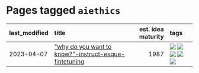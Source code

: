 # Pages tagged `aiethics`

|last_modified|title|est. idea maturity|tags
|:---|:---|---:|:---|
|2023-04-07|["why do you want to know?"-instruct-esque-fintetuning](../whydoyouwantoknow.md)|1987|[![](https://img.shields.io/badge/tag-aiethics-1661bc)](../tags/aiethics.md) [![](https://img.shields.io/badge/tag-alignment-95bed6)](../tags/alignment.md) [![](https://img.shields.io/badge/tag-dialogue-296bb1)](../tags/dialogue.md) [![](https://img.shields.io/badge/tag-models-606780)](../tags/models.md) [![](https://img.shields.io/badge/tag-wip-b7fb0)](../tags/wip.md)|